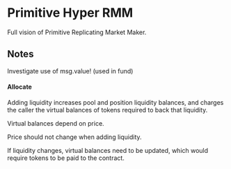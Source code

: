 # Primitive Hyper RMM

Full vision of Primitive Replicating Market Maker.

## Notes

Investigate use of msg.value! (used in fund)

#### Allocate

Adding liquidity increases pool and position liquidity balances, and charges the caller the virtual balances of tokens required to back that liquidity.

Virtual balances depend on price.

Price should not change when adding liquidity.

If liquidity changes, virtual balances need to be updated, which would require tokens to be paid to the contract.
